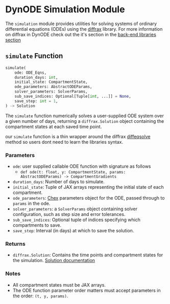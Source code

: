# DynODE Simulation Module

The `simulation` module provides utilities for solving systems of ordinary differential equations (ODEs) using the [diffrax](https://docs.kidger.site/diffrax/) library. For more information on diffrax in DynODE check out the it's section in the [back-end libraries section](https://github.com/CDCgov/DynODE/wiki/library_backend#diffrax)


## `simulate` Function

```python
simulate(
    ode: ODE_Eqns,
    duration_days: int,
    initial_state: CompartmentState,
    ode_parameters: AbstractODEParams,
    solver_parameters: SolverParams,
    sub_save_indices: Optional[Tuple[int, ...]] = None,
    save_step: int = 1,
) -> Solution
```

The `simulate` function numerically solves a user-supplied ODE system over a given number of days, returning a `diffrax.Solution` object containing the compartment states at each saved time point.

our `simulate` function is a thin wrapper around the diffrax [diffeqsolve](https://docs.kidger.site/diffrax/api/diffeqsolve/) method so users dont need to learn the libraries syntax.

### Parameters

- `ode`: user supplied callable ODE function with signature as follows
  - `def ode(t: float, y: CompartmentState, params: AbstractODEParams) -> CompartmentGradients`
- `duration_days`: Number of days to simulate.
- `initial_state`: Tuple of JAX arrays representing the initial state of each compartment.
- `ode_parameters`: [Chex](#chex) parameters object for the ODE, passed through to `params` in the ode.
- `solver_parameters`: a `SolverParams` object containing solver configuration, such as step size and error tolerances.
- `sub_save_indices`: Optional tuple of indices specifying which compartments to save.
- `save_step`: Interval (in days) at which to save the solution.

### Returns

- `diffrax.Solution`: Contains the time points and compartment states for the simulation. [Solution documentation](https://docs.kidger.site/diffrax/api/solution/)

### Notes

- All compartment states must be JAX arrays.
- The ODE function parameter order matters must accept parameters in the order: `(t, y, params)`.
